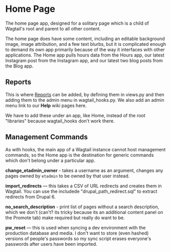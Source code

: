 # Home Page

The home page app, designed for a solitary page which is a child of Wagtail's root and parent to all other content.

The home page does have some content, including an editable background image, image attribution, and a few text blurbs, but it is complicated enough to demand its own app primarily because of the way it interfaces with other applications. The Home app pulls hours data from the Hours app, our latest Instagram post from the Instagram app, and our latest two blog posts from the Blog app.

## Reports

This is where [Reports](https://docs.wagtail.io/en/stable/advanced_topics/adding_reports.html) can be added, by defining them in views.py and then adding them to the admin menu in wagtail_hooks.py. We also add an admin menu link to our **Help** wiki pages here.

We have to add these under an app, like Home, instead of the root "libraries" because wagtail_hooks don't work there.

## Management Commands

As with hooks, the main app of a Wagtail instance cannot host management commands, so the Home app is the destination for generic commands which don't belong under a particular app.

**change_etadmin_owner** - takes a username as an argument, changes any pages owned by `etadmin` to be owned by that user instead.

**import_redirects** — this takes a CSV of URL redirects and creates them in Wagtail. You can use the includede "drupal_path_redirect.sql" to extract redirects from Drupal 6.

**no_search_description** - print list of pages without a search description, which we don't (can't? its tricky because its an additional content panel on the Promote tab) make required but really do want to be.

**pw_reset** — this is used when syncing a dev environment with the production database and media. I don't want to store (even hashed) versions of people's passwords so my sync script erases everyone's passwords after users have been imported.
